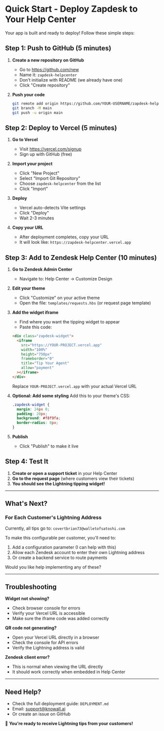 # Quick Start - Deploy Zapdesk to Your Help Center

Your app is built and ready to deploy! Follow these simple steps:

## Step 1: Push to GitHub (5 minutes)

1. **Create a new repository on GitHub**
   - Go to https://github.com/new
   - Name it: `zapdesk-helpcenter`
   - Don't initialize with README (we already have one)
   - Click "Create repository"

2. **Push your code**
   ```bash
   git remote add origin https://github.com/YOUR-USERNAME/zapdesk-helpcenter.git
   git branch -M main
   git push -u origin main
   ```

## Step 2: Deploy to Vercel (5 minutes)

1. **Go to Vercel**
   - Visit https://vercel.com/signup
   - Sign up with GitHub (free)

2. **Import your project**
   - Click "New Project"
   - Select "Import Git Repository"
   - Choose `zapdesk-helpcenter` from the list
   - Click "Import"

3. **Deploy**
   - Vercel auto-detects Vite settings
   - Click "Deploy"
   - Wait 2-3 minutes

4. **Copy your URL**
   - After deployment completes, copy your URL
   - It will look like: `https://zapdesk-helpcenter.vercel.app`

## Step 3: Add to Zendesk Help Center (10 minutes)

1. **Go to Zendesk Admin Center**
   - Navigate to: Help Center → Customize Design

2. **Edit your theme**
   - Click "Customize" on your active theme
   - Open the file: `templates/requests.hbs` (or request page template)

3. **Add the widget iframe**
   - Find where you want the tipping widget to appear
   - Paste this code:

   ```html
   <div class="zapdesk-widget">
     <iframe
       src="https://YOUR-PROJECT.vercel.app"
       width="100%"
       height="750px"
       frameborder="0"
       title="Tip Your Agent"
       allow="payment"
     ></iframe>
   </div>
   ```

   Replace `YOUR-PROJECT.vercel.app` with your actual Vercel URL

4. **Optional: Add some styling**
   Add this to your theme's CSS:
   ```css
   .zapdesk-widget {
     margin: 24px 0;
     padding: 20px;
     background: #f8f9fa;
     border-radius: 8px;
   }
   ```

5. **Publish**
   - Click "Publish" to make it live

## Step 4: Test It

1. **Create or open a support ticket** in your Help Center
2. **Go to the request page** (where customers view their tickets)
3. **You should see the Lightning tipping widget!**

---

## What's Next?

### For Each Customer's Lightning Address

Currently, all tips go to: `covertbrian73@walletofsatoshi.com`

To make this configurable per customer, you'll need to:

1. Add a configuration parameter (I can help with this)
2. Allow each Zendesk account to enter their own Lightning address
3. Or create a backend service to route payments

Would you like help implementing any of these?

---

## Troubleshooting

**Widget not showing?**
- Check browser console for errors
- Verify your Vercel URL is accessible
- Make sure the iframe code was added correctly

**QR code not generating?**
- Open your Vercel URL directly in a browser
- Check the console for API errors
- Verify the Lightning address is valid

**Zendesk client error?**
- This is normal when viewing the URL directly
- It should work correctly when embedded in Help Center

---

## Need Help?

- Check the full deployment guide: `DEPLOYMENT.md`
- Email: support@knowall.ai
- Or create an issue on GitHub

🎉 **You're ready to receive Lightning tips from your customers!**
